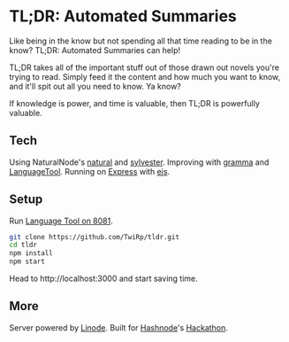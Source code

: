 # TL;DR: Automated Summaries

Like being in the know but not spending all that time reading to be in the know? TL;DR: Automated Summaries can help!

TL;DR takes all of the important stuff out of those drawn out novels you're trying to read. Simply feed it the content and how much you want to know, and it'll spit out all you need to know. Ya know?

If knowledge is power, and time is valuable, then TL;DR is powerfully valuable.

## Tech

Using NaturalNode's [natural](https://github.com/NaturalNode/natural) and [sylvester](https://github.com/NaturalNode/node-sylvester).
Improving with [gramma](https://caderek.github.io/gramma/) and [LanguageTool](https://languagetool.org).
Running on [Express](https://expressjs.com/) with [ejs](https://ejs.co/).

## Setup

Run [Language Tool on 8081](https://dev.languagetool.org/http-server.html).

```bash
git clone https://github.com/TwiRp/tldr.git
cd tldr
npm install
npm start
```

Head to http://localhost:3000 and start saving time.


## More

Server powered by [Linode](https://www.linode.com/). Built for [Hashnode](https://hashnode.com/)'s [Hackathon](https://townhall.hashnode.com/build-with-linode-hackathon-june-2022?source=hashnode_countdown).
